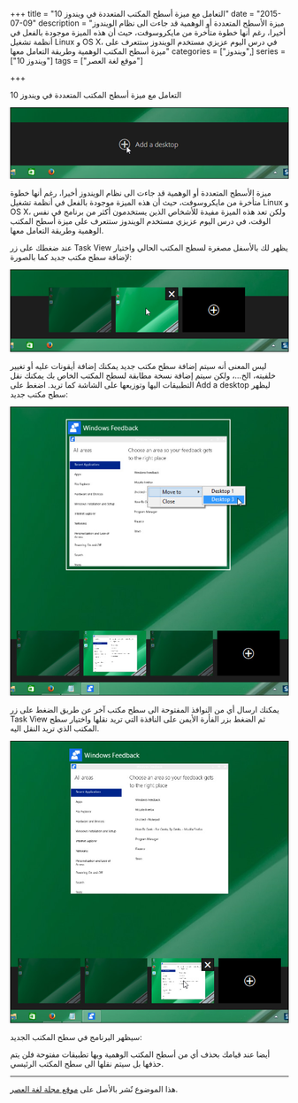+++
title = "التعامل مع ميزة أسطح المكتب المتعددة في ويندوز 10"
date = "2015-07-09"
description = "ميزة الأسطح المتعددة أو الوهمية قد جاءت الى نظام الويندوز أخيرا، رغم أنها خطوة متأخرة من مايكروسوفت، حيث أن هذه الميزة موجودة بالفعل في أنظمة تشغيل Linux و OS X، في درس اليوم عزيزي مستخدم الويندوز ستتعرف على ميزة أسطح المكتب الوهمية وطريقة التعامل معها"
categories = ["ويندوز",]
series = ["ويندوز 10"]
tags = ["موقع لغة العصر"]

+++

التعامل مع ميزة أسطح المكتب المتعددة في ويندوز 10

![](images/1.png "1")

ميزة الأسطح المتعددة أو الوهمية قد جاءت الى نظام الويندوز أخيرا، رغم أنها خطوة متأخرة من مايكروسوفت، حيث أن هذه الميزة موجودة بالفعل في أنظمة تشغيل Linux و OS X، ولكن تعد هذه الميزة مفيدة للأشخاص الذين يستخدمون أكثر من برنامج في نفس الوقت، في درس اليوم عزيزي مستخدم الويندوز ستتعرف على ميزة أسطح المكتب 
الوهمية وطريقة التعامل معها.

عند ضغطك على زر Task View يظهر لك بالأسفل مصغرة لسطح المكتب الحالي واختيار لإضافة سطح مكتب جديد كما بالصورة:

![](images/2.png "2")

ليس المعنى أنه سيتم إضافة سطح مكتب جديد يمكنك إضافة أيقونات
 عليه أو تغيير خلفيته، الخ...، ولكن سيتم إضافة نسخة مطابقة لسطح المكتب 
الخاص بك يمكنك نقل التطبيقات اليها وتوزيعها على الشاشة كما تريد.
اضغط على Add a desktop ليظهر سطح مكتب جديد:

![](images/3.jpg "3")

يمكنك ارسال أي من النوافذ المفتوحة الى سطح مكتب آخر عن طريق الضغط على زر Task View ثم الضغط بزر الفأرة الأيمن على النافذة التي تريد نقلها واختيار سطح المكتب الذي تريد النقل اليه.

![](images/4.jpg "4")

سيظهر البرنامج في سطح المكتب الجديد:

أيضا عند قيامك بحذف أي من أسطح المكتب الوهمية وبها تطبيقات مفتوحة فلن يتم حذفها بل سيتم نقلها الى سطح المكتب الرئيسي.

---
هذا الموضوع نٌشر باﻷصل على [موقع مجلة لغة العصر](http://aitmag.ahram.org.eg/News/19464/%D8%AF%D8%B1%D9%88%D8%B3/%D8%B4%D8%B1%D8%AD-%D9%88%D8%AA%D8%B9%D9%84%D9%8A%D9%85/%D8%A7%D9%84%D8%AA%D8%B9%D8%A7%D9%85%D9%84-%D9%85%D8%B9-%D9%85%D9%8A%D8%B2%D8%A9-%D8%A3%D8%B3%D8%B7%D8%AD-%D8%A7%D9%84%D9%85%D9%83%D8%AA).

